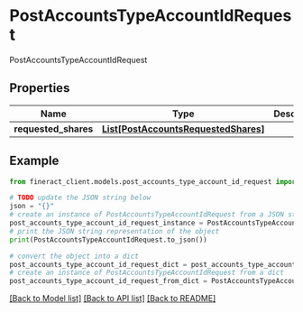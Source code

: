 # PostAccountsTypeAccountIdRequest

PostAccountsTypeAccountIdRequest

## Properties

Name | Type | Description | Notes
------------ | ------------- | ------------- | -------------
**requested_shares** | [**List[PostAccountsRequestedShares]**](PostAccountsRequestedShares.md) |  | [optional] 

## Example

```python
from fineract_client.models.post_accounts_type_account_id_request import PostAccountsTypeAccountIdRequest

# TODO update the JSON string below
json = "{}"
# create an instance of PostAccountsTypeAccountIdRequest from a JSON string
post_accounts_type_account_id_request_instance = PostAccountsTypeAccountIdRequest.from_json(json)
# print the JSON string representation of the object
print(PostAccountsTypeAccountIdRequest.to_json())

# convert the object into a dict
post_accounts_type_account_id_request_dict = post_accounts_type_account_id_request_instance.to_dict()
# create an instance of PostAccountsTypeAccountIdRequest from a dict
post_accounts_type_account_id_request_from_dict = PostAccountsTypeAccountIdRequest.from_dict(post_accounts_type_account_id_request_dict)
```
[[Back to Model list]](../README.md#documentation-for-models) [[Back to API list]](../README.md#documentation-for-api-endpoints) [[Back to README]](../README.md)


